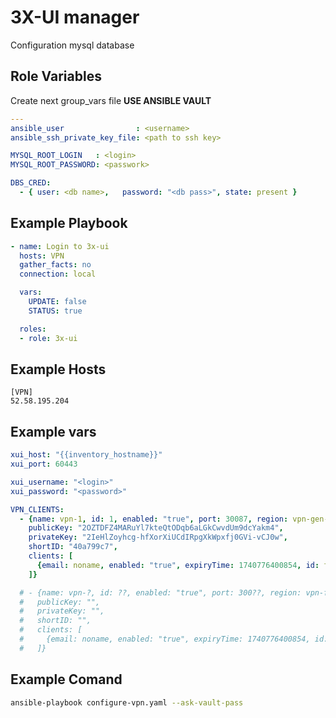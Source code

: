 3X-UI manager
=========

Configuration mysql database

Role Variables
--------------

Create next group_vars file **USE ANSIBLE VAULT**
```yaml
---
ansible_user                : <username>
ansible_ssh_private_key_file: <path to ssh key>

MYSQL_ROOT_LOGIN   : <login>
MYSQL_ROOT_PASSWORD: <passwork>

DBS_CRED:
  - { user: <db name>,   password: "<db pass>", state: present }
```

Example Playbook
----------------

```yaml
- name: Login to 3x-ui
  hosts: VPN
  gather_facts: no  
  connection: local

  vars:
    UPDATE: false
    STATUS: true

  roles:
  - role: 3x-ui
```

Example Hosts
----------------
```
[VPN]
52.58.195.204
```

Example vars
----------------
```yaml
xui_host: "{{inventory_hostname}}"
xui_port: 60443

xui_username: "<login>"
xui_password: "<password>"

VPN_CLIENTS:
  - {name: vpn-1, id: 1, enabled: "true", port: 30087, region: vpn-gen-1.example.net, 
    publicKey: "2OZTDFZ4MARuYl7kteQtODqb6aLGkCwvdUm9dcYakm4",
    privateKey: "2IeHlZoyhcg-hfXorXiUCdIRpgXkWpxfj0GVi-vCJ0w",
    shortID: "40a799c7",
    clients: [
      {email: noname, enabled: "true", expiryTime: 1740776400854, id: fad8e324-ad2c-4f6b-982b-f57d7ec002a7, totalGB: 100 , tgid: ""},
    ]} 

  # - {name: vpn-?, id: ??, enabled: "true", port: 300??, region: vpn-fra-1.h963z57.net, 
  #   publicKey: "",
  #   privateKey: "",
  #   shortID: "",
  #   clients: [
  #     {email: noname, enabled: "true", expiryTime: 1740776400854, id: ???, totalGB: 100 , tgid: ""},
  #   ]} 
```


Example Comand
----------------
```sh
ansible-playbook configure-vpn.yaml --ask-vault-pass
```